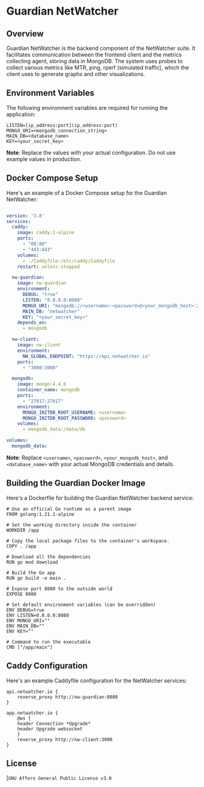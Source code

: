 # Guardian NetWatcher

## Overview

Guardian NetWatcher is the backend component of the NetWatcher suite. It facilitates communication between the frontend
client and the metrics collecting agent, storing data in MongoDB. The system uses probes to collect various metrics like
MTR, ping, rperf (simulated traffic), which the client uses to generate graphs and other visualizations.

## Environment Variables

The following environment variables are required for running the application:

```
LISTEN=[ip_address:port](ip_address:port)
MONGO_URI=<mongodb_connection_string>
MAIN_DB=<database_name>
KEY=<your_secret_key>
```

**Note**: Replace the values with your actual configuration. Do not use example values in production.

## Docker Compose Setup

Here's an example of a Docker Compose setup for the Guardian NetWatcher:

```yaml

version: '3.8'
services:
  caddy:
    image: caddy:2-alpine
    ports:
      - "80:80"
      - "443:443"
    volumes:
      - ./Caddyfile:/etc/caddy/Caddyfile
    restart: unless-stopped

  nw-guardian:
    image: nw-guardian
    environment:
      DEBUG: "true"
      LISTEN: "0.0.0.0:8080"
      MONGO_URI: "mongodb://<username>:<password>@<your_mongodb_host>:27017/<database_name>"
      MAIN_DB: "netwatcher"
      KEY: "<your_secret_key>"
    depends_on:
      - mongodb

  nw-client:
    image: nw-client
    environment:
      NW_GLOBAL_ENDPOINT: "https://api.netwatcher.io"
    ports:
      - "3000:3000"

  mongodb:
    image: mongo:4.4.6
    container_name: mongodb
    ports:
      - "27017:27017"
    environment:
      MONGO_INITDB_ROOT_USERNAME: <username>
      MONGO_INITDB_ROOT_PASSWORD: <password>
    volumes:
      - mongodb_data:/data/db

volumes:
  mongodb_data:
```

**Note**: Replace `<username>`, `<password>`, `<your_mongodb_host>`, and `<database_name>` with your actual MongoDB
credentials and details.

## Building the Guardian Docker Image

Here's a Dockerfile for building the Guardian NetWatcher backend service:

```
# Use an official Go runtime as a parent image
FROM golang:1.21.1-alpine

# Set the working directory inside the container
WORKDIR /app

# Copy the local package files to the container's workspace.
COPY . /app

# Download all the dependencies
RUN go mod download

# Build the Go app
RUN go build -o main .

# Expose port 8080 to the outside world
EXPOSE 8080

# Set default environment variables (can be overridden)
ENV DEBUG=true
ENV LISTEN=0.0.0.0:8080
ENV MONGO_URI=""
ENV MAIN_DB=""
ENV KEY=""

# Command to run the executable
CMD ["/app/main"]
```

## Caddy Configuration

Here's an example Caddyfile configuration for the NetWatcher services:

```
api.netwatcher.io {
    reverse_proxy http://nw-guardian:8080
}

app.netwatcher.io {
    @ws {
	header Connection *Upgrade*
	header Upgrade websocket
    }
    reverse_proxy http://nw-client:3000
}

```

## License

[`GNU Affero General Public License v3.0`
